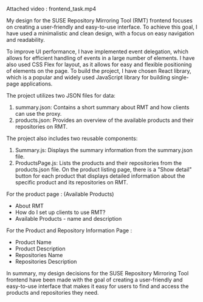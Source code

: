 Attached video : frontend_task.mp4

My design for the SUSE Repository Mirroring Tool (RMT) frontend focuses on creating a user-friendly and easy-to-use interface. To achieve this goal, I have used a minimalistic and clean design, with a focus on easy navigation and readability.

To improve UI performance, I have implemented event delegation, which allows for efficient handling of events in a large number of elements. I have also used CSS Flex for layout, as it allows for easy and flexible positioning of elements on the page. To build the project, I have chosen React library, which is a popular and widely used JavaScript library for building single-page applications.

The project utilizes two JSON files for data:

1. summary.json: Contains a short summary about RMT and how clients can use the proxy.
2. products.json: Provides an overview of the available products and their repositories on RMT.

The project also includes two reusable components:

1. Summary.js: Displays the summary information from the summary.json file.
2. ProductsPage.js: Lists the products and their repositories from the products.json file. On the product listing page, there is a "Show detail" button for each product that displays detailed information about the specific product and its repositories on RMT.

For the product page : (Available Products)

- About RMT
- How do I set up clients to use RMT?
- Available Products - name and description

For the Product and Repository Information Page :

- Product Name
- Product Description
- Repositories Name
- Repositories Description

In summary, my design decisions for the SUSE Repository Mirroring Tool frontend have been made with the goal of creating a user-friendly and easy-to-use interface that makes it easy for users to find and access the products and repositories they need.
